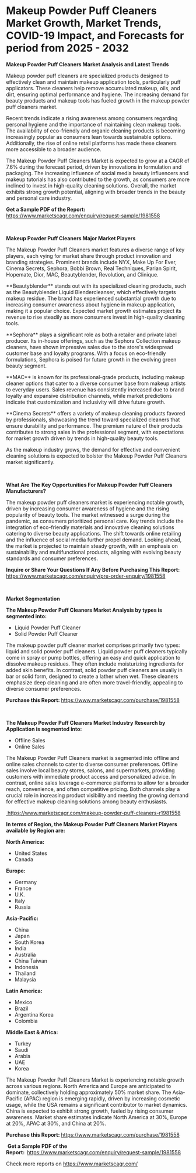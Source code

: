 <p><h1>Makeup Powder Puff Cleaners Market Growth, Market Trends, COVID-19 Impact, and Forecasts for period from 2025 - 2032</h1></p><p><strong>Makeup Powder Puff Cleaners Market Analysis and Latest Trends</strong></p>
<p><p>Makeup powder puff cleaners are specialized products designed to effectively clean and maintain makeup application tools, particularly puff applicators. These cleaners help remove accumulated makeup, oils, and dirt, ensuring optimal performance and hygiene. The increasing demand for beauty products and makeup tools has fueled growth in the makeup powder puff cleaners market. </p><p>Recent trends indicate a rising awareness among consumers regarding personal hygiene and the importance of maintaining clean makeup tools. The availability of eco-friendly and organic cleaning products is becoming increasingly popular as consumers lean towards sustainable options. Additionally, the rise of online retail platforms has made these cleaners more accessible to a broader audience. </p><p>The Makeup Powder Puff Cleaners Market is expected to grow at a CAGR of 7.6% during the forecast period, driven by innovations in formulation and packaging. The increasing influence of social media beauty influencers and makeup tutorials has also contributed to the growth, as consumers are more inclined to invest in high-quality cleaning solutions. Overall, the market exhibits strong growth potential, aligning with broader trends in the beauty and personal care industry.</p></p>
<p><strong>Get a Sample PDF of the Report:&nbsp;</strong> <a href="https://www.marketscagr.com/enquiry/request-sample/1981558?utm_campaign=2215&utm_medium=2&utm_source=Github&utm_content=ia&utm_term=10022025&utm_id=makeup-powder-puff-cleaners">https://www.marketscagr.com/enquiry/request-sample/1981558</a></p>
<p>&nbsp;</p>
<p><strong>Makeup Powder Puff Cleaners Major Market Players</strong></p>
<p><p>The Makeup Powder Puff Cleaners market features a diverse range of key players, each vying for market share through product innovation and branding strategies. Prominent brands include NYX, Make Up For Ever, Cinema Secrets, Sephora, Bobbi Brown, Real Techniques, Parian Spirit, Hopemate, Dior, MAC, Beautyblender, Revolution, and Clinique.</p><p>**Beautyblender** stands out with its specialized cleaning products, such as the Beautyblender Liquid Blendercleanser, which effectively targets makeup residue. The brand has experienced substantial growth due to increasing consumer awareness about hygiene in makeup application, making it a popular choice. Expected market growth estimates project its revenue to rise steadily as more consumers invest in high-quality cleaning tools.</p><p>**Sephora** plays a significant role as both a retailer and private label producer. Its in-house offerings, such as the Sephora Collection makeup cleaners, have shown impressive sales due to the store's widespread customer base and loyalty programs. With a focus on eco-friendly formulations, Sephora is poised for future growth in the evolving green beauty segment.</p><p>**MAC** is known for its professional-grade products, including makeup cleaner options that cater to a diverse consumer base from makeup artists to everyday users. Sales revenue has consistently increased due to brand loyalty and expansive distribution channels, while market predictions indicate that customization and inclusivity will drive future growth.</p><p>**Cinema Secrets** offers a variety of makeup cleaning products favored by professionals, showcasing the trend toward specialized cleaners that ensure durability and performance. The premium nature of their products contributes to strong sales in the professional segment, with expectations for market growth driven by trends in high-quality beauty tools.</p><p>As the makeup industry grows, the demand for effective and convenient cleaning solutions is expected to bolster the Makeup Powder Puff Cleaners market significantly.</p></p>
<p>&nbsp;</p>
<p><strong>What Are The Key Opportunities For Makeup Powder Puff Cleaners Manufacturers?</strong></p>
<p><p>The makeup powder puff cleaners market is experiencing notable growth, driven by increasing consumer awareness of hygiene and the rising popularity of beauty tools. The market witnessed a surge during the pandemic, as consumers prioritized personal care. Key trends include the integration of eco-friendly materials and innovative cleaning solutions catering to diverse beauty applications. The shift towards online retailing and the influence of social media further propel demand. Looking ahead, the market is projected to maintain steady growth, with an emphasis on sustainability and multifunctional products, aligning with evolving beauty standards and consumer preferences.</p></p>
<p><strong>Inquire or Share Your Questions If Any Before Purchasing This Report:</strong> <a href="https://www.marketscagr.com/enquiry/pre-order-enquiry/1981558?utm_campaign=2215&utm_medium=2&utm_source=Github&utm_content=ia&utm_term=10022025&utm_id=makeup-powder-puff-cleaners">https://www.marketscagr.com/enquiry/pre-order-enquiry/1981558</a></p>
<p>&nbsp;</p>
<p><strong>Market Segmentation</strong></p>
<p><strong>The Makeup Powder Puff Cleaners Market Analysis by types is segmented into:</strong></p>
<p><ul><li>Liquid Powder Puff Cleaner</li><li>Solid Powder Puff Cleaner</li></ul></p>
<p><p>The makeup powder puff cleaner market comprises primarily two types: liquid and solid powder puff cleaners. Liquid powder puff cleaners typically come in spray or pump bottles, offering an easy and quick application to dissolve makeup residues. They often include moisturizing ingredients for added skin benefits. In contrast, solid powder puff cleaners are usually in bar or solid form, designed to create a lather when wet. These cleaners emphasize deep cleaning and are often more travel-friendly, appealing to diverse consumer preferences.</p></p>
<p><strong>Purchase this Report:&nbsp;</strong><a href="https://www.marketscagr.com/purchase/1981558?utm_campaign=2215&utm_medium=2&utm_source=Github&utm_content=ia&utm_term=10022025&utm_id=makeup-powder-puff-cleaners">https://www.marketscagr.com/purchase/1981558</a></p>
<p>&nbsp;</p>
<p><strong>The Makeup Powder Puff Cleaners Market Industry Research by Application is segmented into:</strong></p>
<p><ul><li>Offline Sales</li><li>Online Sales</li></ul></p>
<p><p>The Makeup Powder Puff Cleaners market is segmented into offline and online sales channels to cater to diverse consumer preferences. Offline sales involve local beauty stores, salons, and supermarkets, providing customers with immediate product access and personalized advice. In contrast, online sales leverage e-commerce platforms to allow for a broader reach, convenience, and often competitive pricing. Both channels play a crucial role in increasing product visibility and meeting the growing demand for effective makeup cleaning solutions among beauty enthusiasts.</p></p>
<p><a href="https://www.marketscagr.com/makeup-powder-puff-cleaners-r1981558?utm_campaign=2215&utm_medium=2&utm_source=Github&utm_content=ia&utm_term=10022025&utm_id=makeup-powder-puff-cleaners">&nbsp;https://www.marketscagr.com/makeup-powder-puff-cleaners-r1981558</a></p>
<p><strong>In terms of Region, the Makeup Powder Puff Cleaners Market Players available by Region are:</strong></p>
<p>
    <p> <strong> North America: </strong>
        <ul>
            <li>United States</li>
            <li>Canada</li>
        </ul>
        </p> 
    <p> <strong> Europe: </strong>
        <ul>
            <li>Germany</li>
            <li>France</li>
            <li>U.K.</li>
            <li>Italy</li>
            <li>Russia</li>
        </ul>
        </p> 
    <p> <strong> Asia-Pacific: </strong>
        <ul>
            <li>China</li>
            <li>Japan</li>
            <li>South Korea</li>
            <li>India</li>
            <li>Australia</li>
            <li>China Taiwan</li>
            <li>Indonesia</li>
            <li>Thailand</li>
            <li>Malaysia</li>
        </ul>
        </p> 
    <p> <strong> Latin America: </strong>
        <ul>
            <li>Mexico</li>
            <li>Brazil</li>
            <li>Argentina Korea</li>
            <li>Colombia</li>
        </ul>
        </p> 
    <p> <strong> Middle East & Africa: </strong>
        <ul>
            <li>Turkey</li>
            <li>Saudi</li>
            <li>Arabia</li>
            <li>UAE</li>
            <li>Korea</li>
        </ul>
    </p>
    </p>
<p><p>The Makeup Powder Puff Cleaners Market is experiencing notable growth across various regions. North America and Europe are anticipated to dominate, collectively holding approximately 50% market share. The Asia-Pacific (APAC) region is emerging rapidly, driven by increasing cosmetic usage, while the USA remains a significant contributor to market dynamics. China is expected to exhibit strong growth, fueled by rising consumer awareness. Market share estimates indicate North America at 30%, Europe at 20%, APAC at 30%, and China at 20%.</p></p>
<p><strong>Purchase this Report: </strong><a href="https://www.marketscagr.com/purchase/1981558?utm_campaign=2215&utm_medium=2&utm_source=Github&utm_content=ia&utm_term=10022025&utm_id=makeup-powder-puff-cleaners">https://www.marketscagr.com/purchase/1981558</a></p>
<p>&nbsp;<strong>Get a Sample PDF of the Report:&nbsp;&nbsp;</strong><a href="https://www.marketscagr.com/enquiry/request-sample/1981558?utm_campaign=2215&utm_medium=2&utm_source=Github&utm_content=ia&utm_term=10022025&utm_id=makeup-powder-puff-cleaners">https://www.marketscagr.com/enquiry/request-sample/1981558</a></p>
<p><strong></strong></p>
<p>Check more reports on <a href="https://www.marketscagr.com/?utm_campaign=2215&utm_medium=2&utm_source=Github&utm_content=ia&utm_term=10022025&utm_id=makeup-powder-puff-cleaners">https://www.marketscagr.com/</a></p>